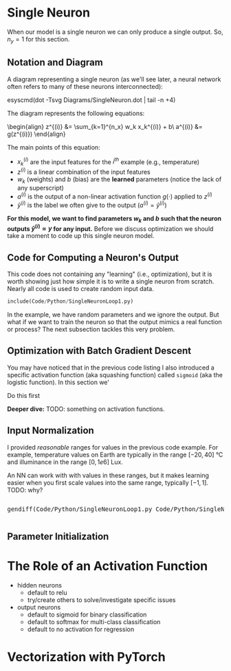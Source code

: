 # Single Neuron

When our model is a single neuron we can only produce a single output. So, $n_y=1$ for this section.

## Notation and Diagram

A diagram representing a single neuron (as we'll see later, a neural network often refers to many of these neurons interconnected):

<!-- TODO: use m4 here -->
esyscmd(dot -Tsvg Diagrams/SingleNeuron.dot | tail -n +4)

<script type="text/javascript" src="js/main.js"></script>
<link rel="stylesheet" href="css/main.css">

The diagram represents the following equations:

\begin{align}
z^{(i)} &= \sum_{k=1}^{n_x} w_k x_k^{(i)} + b\\
a^{(i)} &= g(z^{(i)})
\end{align}

The main points of this equation:

- $x_k^{(i)}$ are the input features for the $i^{th}$ example (e.g., temperature)
- $z^{(i)}$ is a linear combination of the input features
- $w_k$ (weights) and $b$ (bias) are the **learned** parameters (notice the lack of any superscript)
- $a^{(i)}$ is the output of a non-linear activation function $g(\mathord{\cdot})$ applied to $z^{(i)}$
- $\hat y^{(i)}$ is the label we often give to the output ($a^{(i)} = \hat y^{(i)}$)

**For this model, we want to find parameters $w_k$ and $b$ such that the neuron outputs $\hat y^{(i)} \approx y$ for any input.** Before we discuss optimization we should take a moment to code up this single neuron model.

## Code for Computing a Neuron's Output

This code does not containing any "learning" (i.e., optimization), but it is worth showing just how simple it is to write a single neuron from scratch. Nearly all code is used to create random input data.

~~~python
include(Code/Python/SingleNeuronLoop1.py)
~~~

In the example, we have random parameters and we ignore the output. But what if we want to train the neuron so that the output mimics a real function or process? The next subsection tackles this very problem.

## Optimization with Batch Gradient Descent

You may have noticed that in the previous code listing I also introduced a specific activation function (aka squashing function) called `sigmoid` (aka the logistic function). In this section we'

Do this first

**Deeper dive:** TODO: something on activation functions.

## Input Normalization

I provided *reasonable* ranges for values in the previous code example. For example, temperature values on Earth are typically in the range $[-20, 40]$ °C and illuminance in the range $[0, 1e6]$ Lux.

An NN can work with with values in these ranges, but it makes learning easier when you first scale values into the same range, typically $[-1, 1]$. TODO: why?

<div class="sourceCode">
<pre>
gendiff(Code/Python/SingleNeuronLoop1.py Code/Python/SingleNeuronLoop2.py)
</pre>
</div>

## Parameter Initialization

<!-- TODO: why can we start b at 0 by not w? -->

# The Role of an Activation Function

- hidden neurons
    + default to relu
    + try/create others to solve/investigate specific issues
- output neurons
    + default to sigmoid for binary classification
    + default to softmax for multi-class classification
    + default to no activation for regression

# Vectorization with PyTorch
